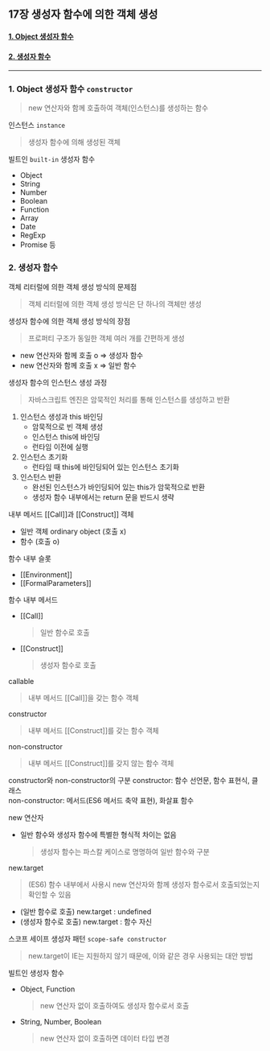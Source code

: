 ## 17장 생성자 함수에 의한 객체 생성

#### [1. Object 생성자 함수](#1-Object-생성자-함수-1)
#### [2. 생성자 함수](#2-생성자-함수-1)

***

### 1. Object 생성자 함수 `constructor`
 > new 연산자와 함께 호출하여 객체(인스턴스)를 생성하는 함수

 인스턴스 `instance`
  > 생성자 함수에 의해 생성된 객체

 빌트인 `built-in` 생성자 함수
  - Object
  - String
  - Number
  - Boolean
  - Function
  - Array
  - Date
  - RegExp
  - Promise 등


### 2. 생성자 함수

 객체 리터럴에 의한 객체 생성 방식의 문제점
  > 객체 리터럴에 의한 객체 생성 방식은 단 하나의 객체만 생성

 생성자 함수에 의한 객체 생성 방식의 장점
  > 프로퍼티 구조가 동일한 객체 여러 개를 간편하게 생성
  - new 연산자와 함께 호출 o => 생성자 함수
  - new 연산자와 함께 호출 x => 일반 함수
  
 생성자 함수의 인스턴스 생성 과정
  > 자바스크립트 엔진은 암묵적인 처리를 통해 인스턴스를 생성하고 반환

  1. 인스턴스 생성과 this 바인딩
      - 암묵적으로 빈 객체 생성   
      - 인스턴스 this에 바인딩   
      - 런타임 이전에 실행   
  2. 인스턴스 초기화
      - 런타임 때 this에 바인딩되어 있는 인스턴스 초기화
  3. 인스턴스 반환
      - 완선된 인스턴스가 바인딩되어 있는 this가 암묵적으로 반환
      - 생성자 함수 내부에서는 return 문을 반드시 생략
      
 내부 메서드 [[Call]]과 [[Construct]]
  객체
   - 일반 객체 ordinary object (호출 x)
   - 함수 (호출 o)
  
  함수 내부 슬롯
   - [[Environment]]
   - [[FormalParameters]]
   
  함수 내부 메서드
   - [[Call]]
      > 일반 함수로 호출
   - [[Construct]] 
      > 생성자 함수로 호출
  
  callable
   > 내부 메서드 [[Call]]을 갖는 함수 객체

  constructor
   > 내부 메서드 [[Construct]]를 갖는 함수 객체  

  non-constructor  
   > 내부 메서드 [[Construct]]를 갖지 않는 함수 객체  

 constructor와 non-constructor의 구분
  constructor: 함수 선언문, 함수 표현식, 클래스   
  non-constructor: 메서드(ES6 메서드 축약 표현), 화살표 함수

 new 연산자
  - 일반 함수와 생성자 함수에 특별한 형식적 차이는 없음
     > 생성자 함수는 파스칼 케이스로 명명하여 일반 함수와 구분
 
 new.target
  > (ES6) 함수 내부에서 사용시 new 연산자와 함께 생성자 함수로서 호출되었는지 확인할 수 있음
  - (일반 함수로 호출) new.target : undefined
  - (생성자 함수로 호출) new.target : 함수 자신
  
  스코프 세이프 생성자 패턴 `scope-safe constructor`
   > new.target이 IE는 지원하지 않기 때문에, 이와 같은 경우 사용되는 대안 방법

  빌트인 생성자 함수
   - Object, Function
      > new 연산자 없이 호출하여도 생성자 함수로서 호출
   - String, Number, Boolean
      > new 연산자 없이 호출하면 데이터 타입 변경
 